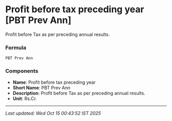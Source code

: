 # Profit before tax preceding year [PBT Prev Ann]
Profit before Tax as per preceding annual results.

### Formula
```text
PBT Prev Ann
```


### Components
- **Name**: Profit before tax preceding year
- **Short Name**: PBT Prev Ann
- **Description**: Profit before Tax as per preceding annual results.
- **Unit**: Rs.Cr.

---
*Last updated: Wed Oct 15 00:43:52 IST 2025*

